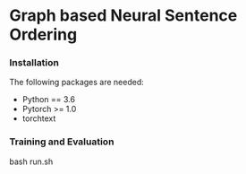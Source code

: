 Graph based Neural Sentence Ordering
=====================================================================

### Installation

The following packages are needed:

- Python == 3.6
- Pytorch >= 1.0
- torchtext

### Training and Evaluation
bash run.sh


